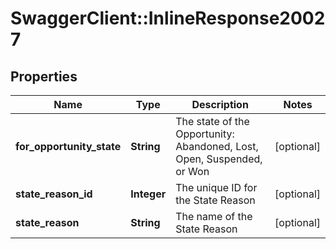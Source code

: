 # SwaggerClient::InlineResponse20027

## Properties
Name | Type | Description | Notes
------------ | ------------- | ------------- | -------------
**for_opportunity_state** | **String** | The state of the Opportunity: Abandoned, Lost, Open, Suspended, or Won | [optional] 
**state_reason_id** | **Integer** | The unique ID for the State Reason | [optional] 
**state_reason** | **String** | The name of the State Reason | [optional] 


